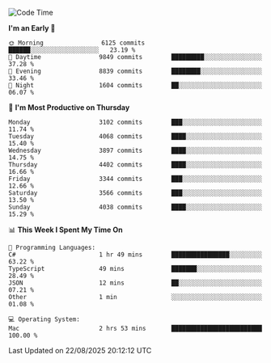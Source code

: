 <!--START_SECTION:waka-->
![Code Time](http://img.shields.io/badge/Code%20Time-5%2C296%20hrs%203%20mins-blue)

**I'm an Early 🐤** 

```text
🌞 Morning                6125 commits        ██████░░░░░░░░░░░░░░░░░░░   23.19 % 
🌆 Daytime                9849 commits        █████████░░░░░░░░░░░░░░░░   37.28 % 
🌃 Evening                8839 commits        ████████░░░░░░░░░░░░░░░░░   33.46 % 
🌙 Night                  1604 commits        ██░░░░░░░░░░░░░░░░░░░░░░░   06.07 % 
```
📅 **I'm Most Productive on Thursday** 

```text
Monday                   3102 commits        ███░░░░░░░░░░░░░░░░░░░░░░   11.74 % 
Tuesday                  4068 commits        ████░░░░░░░░░░░░░░░░░░░░░   15.40 % 
Wednesday                3897 commits        ████░░░░░░░░░░░░░░░░░░░░░   14.75 % 
Thursday                 4402 commits        ████░░░░░░░░░░░░░░░░░░░░░   16.66 % 
Friday                   3344 commits        ███░░░░░░░░░░░░░░░░░░░░░░   12.66 % 
Saturday                 3566 commits        ███░░░░░░░░░░░░░░░░░░░░░░   13.50 % 
Sunday                   4038 commits        ████░░░░░░░░░░░░░░░░░░░░░   15.29 % 
```


📊 **This Week I Spent My Time On** 

```text
💬 Programming Languages: 
C#                       1 hr 49 mins        ████████████████░░░░░░░░░   63.22 % 
TypeScript               49 mins             ███████░░░░░░░░░░░░░░░░░░   28.49 % 
JSON                     12 mins             ██░░░░░░░░░░░░░░░░░░░░░░░   07.21 % 
Other                    1 min               ░░░░░░░░░░░░░░░░░░░░░░░░░   01.08 % 

💻 Operating System: 
Mac                      2 hrs 53 mins       █████████████████████████   100.00 % 
```


 Last Updated on 22/08/2025 20:12:12 UTC
<!--END_SECTION:waka-->
